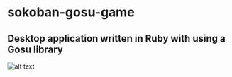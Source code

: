 # sokoban-gosu-game
## Desktop application written in Ruby with using a Gosu library</h4>
![alt text](https://github.com/illia108/sokoban-gosu-game/blob/master/gif/sokoban_illia108.gif)
